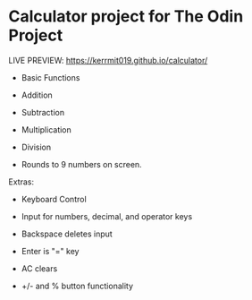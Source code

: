 # Calculator project for The Odin Project

LIVE PREVIEW: https://kerrmit019.github.io/calculator/

- Basic Functions
- Addition
- Subtraction
- Multiplication
- Division

- Rounds to 9 numbers on screen.

Extras:

- Keyboard Control
- Input for numbers, decimal, and operator keys
- Backspace deletes input
- Enter is "=" key

- AC clears
- +/- and % button functionality

